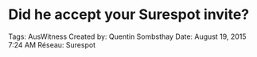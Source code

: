 # Did he accept your Surespot invite?

Tags: AusWitness
Created by: Quentin Sombsthay
Date: August 19, 2015 7:24 AM
Réseau: Surespot